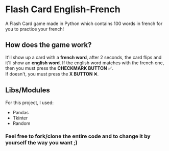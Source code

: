 # Flash Card English-French
A Flash Card game made in Python which contains 100 words in french for you to practice your french! <br>

## How does the game work?
It'll show up a card with a **french word**, after 2 seconds, the card flips and it'll show an **english word**. If the english word matches with the french one, then you must press the **CHECKMARK BUTTON** ✅.<br> 
If doesn't, you must press the **X BUTTON** ❌.

## Libs/Modules
For this project, I used:
- Pandas
- Tkinter
- Random

### Feel free to fork/clone the entire code and to change it by yourself the way you want ;)  
